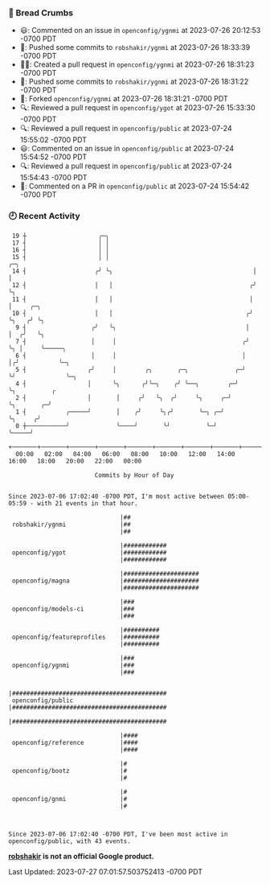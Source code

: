 ### 🍞 Bread Crumbs

 * 😃: Commented on an issue in `openconfig/ygnmi` at 2023-07-26 20:12:53 -0700 PDT
 * 🚢: Pushed some commits to `robshakir/ygnmi` at 2023-07-26 18:33:39 -0700 PDT
 * ✍🏼: Created a pull request in `openconfig/ygnmi` at 2023-07-26 18:31:23 -0700 PDT
 * 🚢: Pushed some commits to `robshakir/ygnmi` at 2023-07-26 18:31:22 -0700 PDT
 * 🍴: Forked `openconfig/ygnmi` at 2023-07-26 18:31:21 -0700 PDT
 * 🔍: Reviewed a pull request in  `openconfig/ygot` at 2023-07-26 15:33:30 -0700 PDT
 * 🔍: Reviewed a pull request in  `openconfig/public` at 2023-07-24 15:55:02 -0700 PDT
 * 😃: Commented on an issue in `openconfig/public` at 2023-07-24 15:54:52 -0700 PDT
 * 🔍: Reviewed a pull request in  `openconfig/public` at 2023-07-24 15:54:43 -0700 PDT
 * 💬: Commented on a PR in  `openconfig/public` at 2023-07-24 15:54:42 -0700 PDT

### 🕘 Recent Activity
```
 19 ┼                    ╭─╮
 17 ┤                    │ │
 16 ┤                    │ │
 15 ┤                    │ │                                        ╭─╮
 14 ┤                   ╭╯ ╰╮                                       │ │
 12 ┤                   │   │                                      ╭╯ ╰╮
 11 ┤                   │   │                                      │   │     ╭─╮
 10 ┤                   │   │                                     ╭╯   ╰╮   ╭╯ ╰╮
  9 ┤                  ╭╯   ╰╮                                    │     │  ╭╯   ╰╮
  7 ┤                  │     │                                   ╭╯     ╰╮ │     ╰─────╮
  6 ┤                  │     │                                   │       │╭╯           ╰─╮
  5 ┤                 ╭╯     │        ╭╮       ╭─╮             ╭─╯       ╰╯              ╰─╮
  4 ┤                 │      ╰╮      ╭╯╰─╮    ╭╯ ╰──╮        ╭─╯                           ╰╮          ╭
  2 ┤                 │       │     ╭╯   ╰╮  ╭╯     ╰╮     ╭─╯                              ╰╮       ╭─╯
  1 ┤           ╭─────╯       │    ╭╯     ╰╮╭╯       ╰─╮ ╭─╯                                 ╰╮     ╭╯
  0 ┼───────────╯             ╰────╯       ╰╯          ╰─╯                                    ╰─────╯
    +───────+───────+───────+───────+───────+───────+───────+───────+───────+───────+───────+───────+────
  00:00   02:00   04:00   06:00   08:00   10:00   12:00   14:00   16:00   18:00   20:00   22:00   00:00   

						Commits by Hour of Day


Since 2023-07-06 17:02:40 -0700 PDT, I'm most active between 05:00-05:59 - with 21 events in that hour.

```



```
                               |##
 robshakir/ygnmi               |##
                               |##

                               |############
 openconfig/ygot               |############
                               |############

                               |#####################
 openconfig/magna              |#####################
                               |#####################

                               |###
 openconfig/models-ci          |###
                               |###

                               |##########
 openconfig/featureprofiles    |##########
                               |##########

                               |###
 openconfig/ygnmi              |###
                               |###

                               |###########################################
 openconfig/public             |###########################################
                               |###########################################

                               |####
 openconfig/reference          |####
                               |####

                               |#
 openconfig/bootz              |#
                               |#

                               |#
 openconfig/gnmi               |#
                               |#



Since 2023-07-06 17:02:40 -0700 PDT, I've been most active in openconfig/public, with 43 events.

```
**[robshakir](mailto:robjs@google.com) is not an official Google product.**  


Last Updated: 2023-07-27 07:01:57.503752413 -0700 PDT

